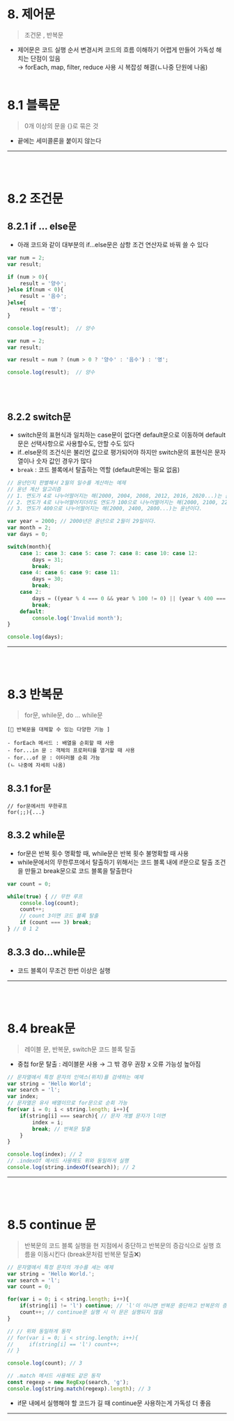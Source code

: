 # 8. 제어문
> 조건문 , 반복문
+ 제어문은 코드 실행 순서 변경시켜 코드의 흐름 이해하기 어렵게 만들어 가독성 해치는 단점이 있음<br/>
 → forEach, map, filter, reduce 사용 시 복잡성 해결(ㄴ나중 단원에 나옴)
<br/><br/>
# 8.1 블록문
> 0개 이상의 문을 {}로 묶은 것
+ 끝에는 세미콜론을 붙이지 않는다
___
<br/><br/>
# 8.2 조건문 
## 8.2.1 if ... else문
+ 아래 코드와 같이 대부분의 if...else문은 삼항 조건 연산자로 바꿔 쓸 수 있다
```js
var num = 2;
var result;

if (num > 0){
    result = '양수';
}else if(num < 0){
    result = '음수';
}else{
    result = '영';
}

console.log(result);  // 양수
```
```js
var num = 2;
var result;

var result = num ? (num > 0 ? '양수' : '음수') : '영';

console.log(result);  // 양수
```
<br/><br/>
## 8.2.2 switch문
+ switch문의 표현식과 일치하는 case문이 없다면 default문으로 이동하며 default문은 선택사항으로 사용할수도, 안할 수도 있다
+ if..else문의 조건식은 불리언 값으로 평가되어야 하지만 switch문의 표현식은 문자열이나 숫자 값인 경우가 많다
+ `break` : 코드 블록에서 탈출하는 역할 (default문에는 필요 없음)
```js
// 윤년인지 판별해서 2월의 일수를 계산하는 예제
// 윤년 계산 알고리즘
// 1. 연도가 4로 나누어떨어지는 해(2000, 2004, 2008, 2012, 2016, 2020...)는 윤년이다.
// 2. 연도가 4로 나누어떨어지더라도 연도가 100으로 나누어떨어지는 해(2000, 2100, 2200...)는 평년이다.
// 3. 연도가 400으로 나누어떨어지는 해(2000, 2400, 2800...)는 윤년이다.

var year = 2000; // 2000년은 윤년으로 2월이 29일이다.
var month = 2;
var days = 0;

switch(month){
    case 1: case 3: case 5: case 7: case 8: case 10: case 12:
        days = 31;
        break;
    case 4: case 6: case 9: case 11:
        days = 30;
        break;
    case 2:
        days = ((year % 4 === 0 && year % 100 != 0) || (year % 400 === 0)) ? 29 : 28;
        break;
    default:
        console.log('Invalid month');
}

console.log(days); 
```
___ 
<br/><br/>
# 8.3 반복문
> for문, while문, do ... while문
```
[📔 반복문을 대체할 수 있는 다양한 기능 ]

- forEach 메서드 : 배열을 순회할 때 사용
- for...in 문 : 객체의 프로퍼티를 열거할 때 사용
- for...of 문 : 이터러블 순회 가능
(ㄴ 나중에 자세히 나옴)
```
## 8.3.1 for문
```
// for문에서의 무한루프
for(;;){...} 
```
## 8.3.2 while문
+ for문은 반복 횟수 명확할 때, while문은 반복 횟수 불명확할 때 사용
+ while문에서의 무한루프에서 탈출하기 위해서는 코드 블록 내에 if문으로 탈출 조건을 만들고 break문으로 코드 블록을 탈출한다
```js
var count = 0;

while(true) { // 무한 루프 
    console.log(count);
    count++;
    // count 3이면 코드 블록 탈출 
    if (count === 3) break;
} // 0 1 2
```
## 8.3.3 do...while문
+ 코드 블록이 무조건 한번 이상은 실행
___
<br/><br/>
# 8.4 break문
> 레이블 문, 반복문, switch문 코드 블록 탈출
+ 중첩 for문 탈출 : 레이블문 사용 → 그 밖 경우 권장 x 오류 가능성 높아짐
```js
// 문자열에서 특정 문자의 인덱스(위치)를 검색하는 예제
var string = 'Hello World';
var search = 'l';
var index;
// 문자열은 유사 배열이므로 for문으로 순회 가능 
for(var i = 0; i < string.length; i++){
    if(string[i] === search){ // 문자 개별 문자가 l이면 
        index = i;
        break; // 반복문 탈출
    }
}

console.log(index); // 2
// .indexOf 메서드 사용해도 위와 동일하게 실행
console.log(string.indexOf(search)); // 2 
```
___
<br/><br/>
# 8.5 continue 문
> 반복문의 코드 블록 실행을 현 지점에서 중단하고 반복문의 증감식으로 실행 흐름을 이동시킨다 (break문처럼 반복문 탈출❌)
```js
// 문자열에서 특정 문자의 개수를 세는 예제
var string = 'Hello World.';
var search = 'l';
var count = 0;

for(var i = 0; i < string.length; i++){
    if(string[i] != 'l') continue; // 'l'이 아니면 반복문 중단하고 반복문의 증감식으로 이동
    count++; // continue문 실행 시 이 문은 실행되지 않음
}

// // 위와 동일하게 동작
// for(var i = 0; i < string.length; i++){
//     if(string[i] == 'l') count++;
// }

console.log(count); // 3

// .match 메서드 사용해도 같은 동작
const regexp = new RegExp(search, 'g');
console.log(string.match(regexp).length); // 3

```
+ if문 내에서 실행해야 할 코드가 길 때 continue문 사용하는게 가독성 더 좋음
___ 


  
  




